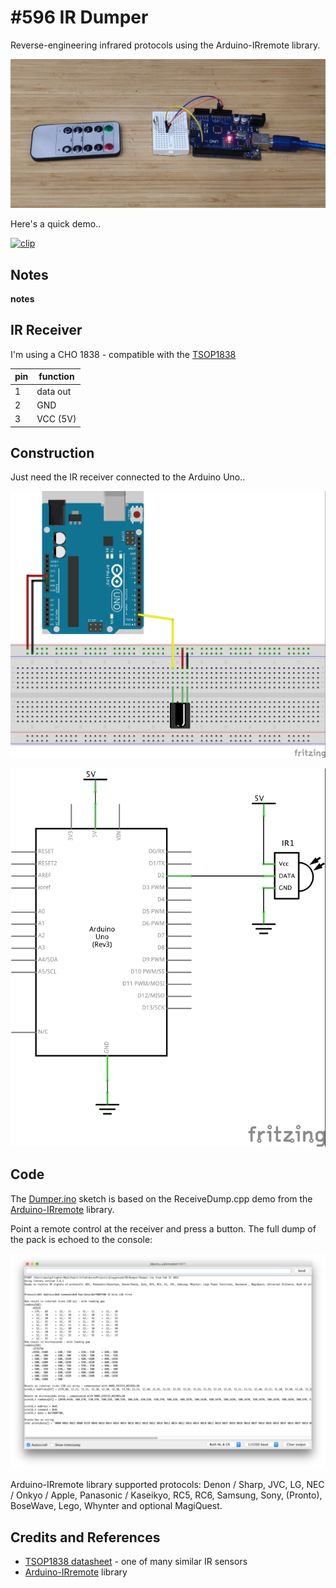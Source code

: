 # #596 IR Dumper

Reverse-engineering infrared protocols using the Arduino-IRremote library.

![Build](./assets/Dumper_build.jpg?raw=true)

Here's a quick demo..

[![clip](https://img.youtube.com/vi/video_id/0.jpg)](https://www.youtube.com/watch?v=video_id)

## Notes

__notes__

## IR Receiver

I'm using a CHO 1838 - compatible with the [TSOP1838](http://www.alldatasheet.com/datasheet-pdf/pdf/26604/VISHAY/TSOP1838.html)

| pin | function |
|-----|----------|
|  1  | data out |
|  2  | GND      |
|  3  | VCC (5V) |


## Construction

Just need the IR receiver connected to the Arduino Uno..

![bb](./assets/Dumper_bb.jpg?raw=true)

![schematic](./assets/Dumper_schematic.jpg?raw=true)

## Code

The [Dumper.ino](./Dumper.ino)
sketch is based on the ReceiveDump.cpp demo from the [Arduino-IRremote](https://github.com/Arduino-IRremote/Arduino-IRremote) library.

Point a remote control at the receiver and press a button. The full dump of the pack is echoed to the console:

![console](./assets/console.jpg?raw=true)


Arduino-IRremote library supported protocols:
Denon / Sharp, JVC, LG, NEC / Onkyo / Apple, Panasonic / Kaseikyo, RC5, RC6, Samsung, Sony, (Pronto), BoseWave, Lego, Whynter and optional MagiQuest.

## Credits and References

* [TSOP1838 datasheet](http://www.alldatasheet.com/datasheet-pdf/pdf/26604/VISHAY/TSOP1838.html) - one of many similar IR sensors
* [Arduino-IRremote](https://github.com/Arduino-IRremote/Arduino-IRremote) library
